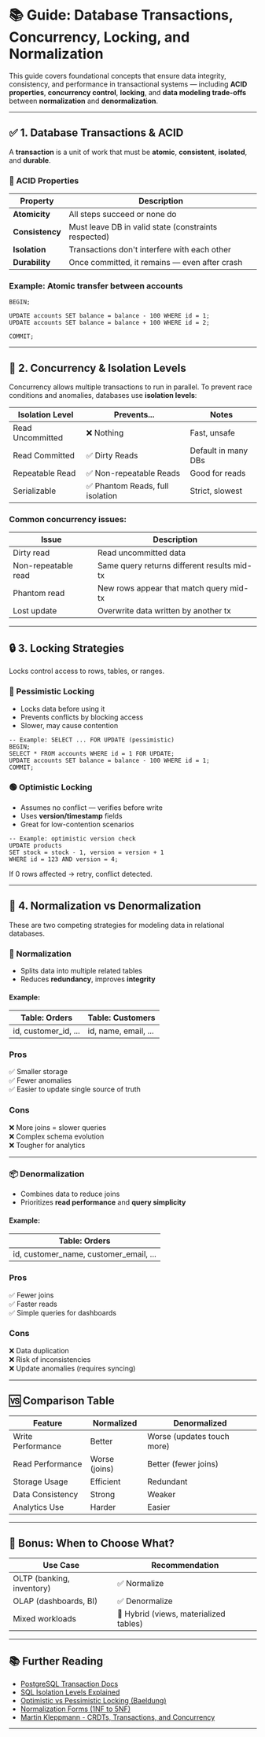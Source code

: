 # 📚 Guide: Database Transactions, Concurrency, Locking, and Normalization

This guide covers foundational concepts that ensure data integrity, consistency, and performance in transactional systems — including **ACID properties**, **concurrency control**, **locking**, and **data modeling trade-offs** between **normalization** and **denormalization**.

---

## ✅ 1. Database Transactions & ACID

A **transaction** is a unit of work that must be **atomic**, **consistent**, **isolated**, and **durable**.

### 🧪 ACID Properties

| Property       | Description                                          |
|----------------|------------------------------------------------------|
| **Atomicity**  | All steps succeed or none do                         |
| **Consistency**| Must leave DB in valid state (constraints respected) |
| **Isolation**  | Transactions don't interfere with each other         |
| **Durability** | Once committed, it remains — even after crash        |

### Example: Atomic transfer between accounts

```
BEGIN;

UPDATE accounts SET balance = balance - 100 WHERE id = 1;
UPDATE accounts SET balance = balance + 100 WHERE id = 2;

COMMIT;
```

---

## 🔀 2. Concurrency & Isolation Levels

Concurrency allows multiple transactions to run in parallel. To prevent race conditions and anomalies, databases use **isolation levels**:

| Isolation Level        | Prevents...                       | Notes                  |
|------------------------|-----------------------------------|------------------------|
| Read Uncommitted       | ❌ Nothing                        | Fast, unsafe          |
| Read Committed         | ✅ Dirty Reads                    | Default in many DBs   |
| Repeatable Read        | ✅ Non-repeatable Reads           | Good for reads        |
| Serializable           | ✅ Phantom Reads, full isolation  | Strict, slowest       |

### Common concurrency issues:

| Issue                  | Description                                        |
|------------------------|----------------------------------------------------|
| Dirty read             | Read uncommitted data                              |
| Non-repeatable read    | Same query returns different results mid-tx        |
| Phantom read           | New rows appear that match query mid-tx            |
| Lost update            | Overwrite data written by another tx               |

---

## 🔒 3. Locking Strategies

Locks control access to rows, tables, or ranges.

### 🔵 Pessimistic Locking

- Locks data before using it
- Prevents conflicts by blocking access
- Slower, may cause contention

```
-- Example: SELECT ... FOR UPDATE (pessimistic)
BEGIN;
SELECT * FROM accounts WHERE id = 1 FOR UPDATE;
UPDATE accounts SET balance = balance - 100 WHERE id = 1;
COMMIT;
```

### 🟢 Optimistic Locking

- Assumes no conflict — verifies before write
- Uses **version/timestamp** fields
- Great for low-contention scenarios

```
-- Example: optimistic version check
UPDATE products
SET stock = stock - 1, version = version + 1
WHERE id = 123 AND version = 4;
```

If 0 rows affected → retry, conflict detected.

---

## 🔁 4. Normalization vs Denormalization

These are two competing strategies for modeling data in relational databases.

### 🧪 Normalization

- Splits data into multiple related tables
- Reduces **redundancy**, improves **integrity**

#### Example:

| Table: Orders        | Table: Customers         |
|----------------------|--------------------------|
| id, customer_id, ... | id, name, email, ...     |

### Pros
✅ Smaller storage  
✅ Fewer anomalies  
✅ Easier to update single source of truth

### Cons  
❌ More joins = slower queries  
❌ Complex schema evolution  
❌ Tougher for analytics

---

### 📦 Denormalization

- Combines data to reduce joins
- Prioritizes **read performance** and **query simplicity**

#### Example:

| Table: Orders                          |
|----------------------------------------|
| id, customer_name, customer_email, ... |

### Pros
✅ Fewer joins  
✅ Faster reads  
✅ Simple queries for dashboards

### Cons  
❌ Data duplication  
❌ Risk of inconsistencies  
❌ Update anomalies (requires syncing)

---

## 🆚 Comparison Table

| Feature               | Normalized               | Denormalized               |
|-----------------------|--------------------------|----------------------------|
| Write Performance     | Better                   | Worse (updates touch more) |
| Read Performance      | Worse (joins)            | Better (fewer joins)       |
| Storage Usage         | Efficient                | Redundant                  |
| Data Consistency      | Strong                   | Weaker                     |
| Analytics Use         | Harder                   | Easier                     |

---

## 🧠 Bonus: When to Choose What?

| Use Case                       | Recommendation                         |
|--------------------------------|-----------------------------------------|
| OLTP (banking, inventory)      | ✅ Normalize                           |
| OLAP (dashboards, BI)          | ✅ Denormalize                         |
| Mixed workloads                | 🤝 Hybrid (views, materialized tables) |

---

## 📚 Further Reading

- [PostgreSQL Transaction Docs](https://www.postgresql.org/docs/current/tutorial-transactions.html)
- [SQL Isolation Levels Explained](https://www.cockroachlabs.com/blog/sql-isolation-levels-explained/)
- [Optimistic vs Pessimistic Locking (Baeldung)](https://www.baeldung.com/jpa-optimistic-locking)
- [Normalization Forms (1NF to 5NF)](https://www.studytonight.com/dbms/database-normalization.php)
- [Martin Kleppmann - CRDTs, Transactions, and Concurrency](https://martin.kleppmann.com/2020/07/06/crdt-hard-parts-hydra.html)

---
